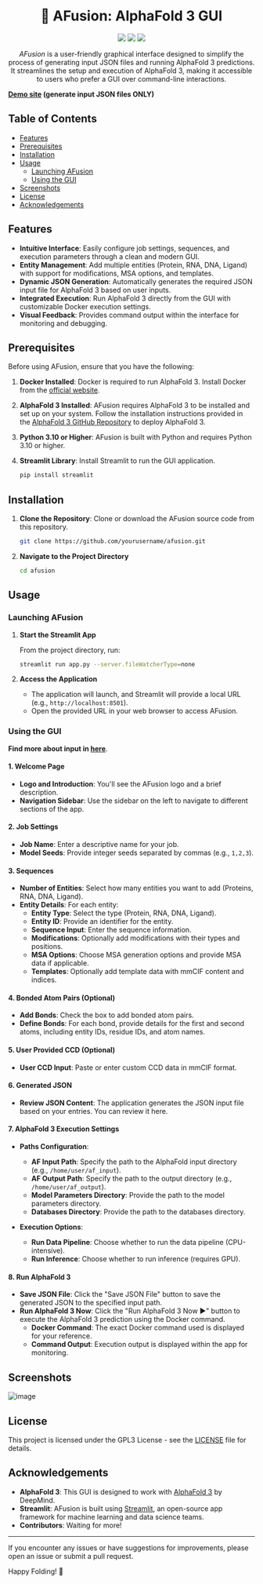 <p>
</p>
<p>
</p>
<p>
</p>
<p>
</p>
<p>
</p>
<p>
</p>
<h1 align="center">🔬 AFusion: AlphaFold 3 GUI</h1>

<p align="center">
    <img src="https://img.shields.io/badge/Python-3.10-blue.svg">
    <img src="https://img.shields.io/badge/Framework-Streamlit-green.svg">
    <img src="https://img.shields.io/badge/Model-AlphaFold3-orange.svg">
</p>

<p align="center">
    <em>AFusion</em> is a user-friendly graphical interface designed to simplify the process of generating input JSON files and running AlphaFold 3 predictions. It streamlines the setup and execution of AlphaFold 3, making it accessible to users who prefer a GUI over command-line interactions.
</p>

**[Demo site](https://af3gui.streamlit.app/) (generate input JSON files ONLY)**

## Table of Contents

- [Features](#features)
- [Prerequisites](#prerequisites)
- [Installation](#installation)
- [Usage](#usage)
  - [Launching AFusion](#launching-afusion)
  - [Using the GUI](#using-the-gui)
- [Screenshots](#screenshots)
- [License](#license)
- [Acknowledgements](#acknowledgements)

## Features

- **Intuitive Interface**: Easily configure job settings, sequences, and execution parameters through a clean and modern GUI.
- **Entity Management**: Add multiple entities (Protein, RNA, DNA, Ligand) with support for modifications, MSA options, and templates.
- **Dynamic JSON Generation**: Automatically generates the required JSON input file for AlphaFold 3 based on user inputs.
- **Integrated Execution**: Run AlphaFold 3 directly from the GUI with customizable Docker execution settings.
- **Visual Feedback**: Provides command output within the interface for monitoring and debugging.

## Prerequisites

Before using AFusion, ensure that you have the following:

1. **Docker Installed**: Docker is required to run AlphaFold 3. Install Docker from the [official website](https://www.docker.com/get-started).

2. **AlphaFold 3 Installed**: AFusion requires AlphaFold 3 to be installed and set up on your system. Follow the installation instructions provided in the [AlphaFold 3 GitHub Repository](https://github.com/google-deepmind/alphafold3) to deploy AlphaFold 3.

3. **Python 3.10 or Higher**: AFusion is built with Python and requires Python 3.10 or higher.

4. **Streamlit Library**: Install Streamlit to run the GUI application.

   ```bash
   pip install streamlit
   ```
   
## Installation

1. **Clone the Repository**: Clone or download the AFusion source code from this repository.

   ```bash
   git clone https://github.com/yourusername/afusion.git
   ```

2. **Navigate to the Project Directory**

   ```bash
   cd afusion
   ```

## Usage

### Launching AFusion

1. **Start the Streamlit App**

   From the project directory, run:

   ```bash
   streamlit run app.py --server.fileWatcherType=none
   ```

2. **Access the Application**

   - The application will launch, and Streamlit will provide a local URL (e.g., `http://localhost:8501`).
   - Open the provided URL in your web browser to access AFusion.

### Using the GUI

**Find more about input in [here](https://github.com/google-deepmind/alphafold3/blob/main/docs/input.md)**.

#### 1. Welcome Page

- **Logo and Introduction**: You'll see the AFusion logo and a brief description.
- **Navigation Sidebar**: Use the sidebar on the left to navigate to different sections of the app.

#### 2. Job Settings

- **Job Name**: Enter a descriptive name for your job.
- **Model Seeds**: Provide integer seeds separated by commas (e.g., `1,2,3`).

#### 3. Sequences

- **Number of Entities**: Select how many entities you want to add (Proteins, RNA, DNA, Ligand).
- **Entity Details**: For each entity:
  - **Entity Type**: Select the type (Protein, RNA, DNA, Ligand).
  - **Entity ID**: Provide an identifier for the entity.
  - **Sequence Input**: Enter the sequence information.
  - **Modifications**: Optionally add modifications with their types and positions.
  - **MSA Options**: Choose MSA generation options and provide MSA data if applicable.
  - **Templates**: Optionally add template data with mmCIF content and indices.

#### 4. Bonded Atom Pairs (Optional)

- **Add Bonds**: Check the box to add bonded atom pairs.
- **Define Bonds**: For each bond, provide details for the first and second atoms, including entity IDs, residue IDs, and atom names.

#### 5. User Provided CCD (Optional)

- **User CCD Input**: Paste or enter custom CCD data in mmCIF format.

#### 6. Generated JSON

- **Review JSON Content**: The application generates the JSON input file based on your entries. You can review it here.

#### 7. AlphaFold 3 Execution Settings

- **Paths Configuration**:
  - **AF Input Path**: Specify the path to the AlphaFold input directory (e.g., `/home/user/af_input`).
  - **AF Output Path**: Specify the path to the output directory (e.g., `/home/user/af_output`).
  - **Model Parameters Directory**: Provide the path to the model parameters directory.
  - **Databases Directory**: Provide the path to the databases directory.

- **Execution Options**:
  - **Run Data Pipeline**: Choose whether to run the data pipeline (CPU-intensive).
  - **Run Inference**: Choose whether to run inference (requires GPU).

#### 8. Run AlphaFold 3

- **Save JSON File**: Click the "Save JSON File" button to save the generated JSON to the specified input path.
- **Run AlphaFold 3 Now**: Click the "Run AlphaFold 3 Now ▶️" button to execute the AlphaFold 3 prediction using the Docker command.
  - **Docker Command**: The exact Docker command used is displayed for your reference.
  - **Command Output**: Execution output is displayed within the app for monitoring.

## Screenshots

![image](https://github.com/user-attachments/assets/2a0b093c-5403-4efb-9d1b-b6d002bc7952)


## License

This project is licensed under the GPL3 License - see the [LICENSE](LICENSE) file for details.

## Acknowledgements

- **AlphaFold 3**: This GUI is designed to work with [AlphaFold 3](https://github.com/google-deepmind/alphafold3) by DeepMind.
- **Streamlit**: AFusion is built using [Streamlit](https://streamlit.io/), an open-source app framework for machine learning and data science teams.
- **Contributors**: Waiting for more!

---

If you encounter any issues or have suggestions for improvements, please open an issue or submit a pull request.

Happy Folding! 🧬
